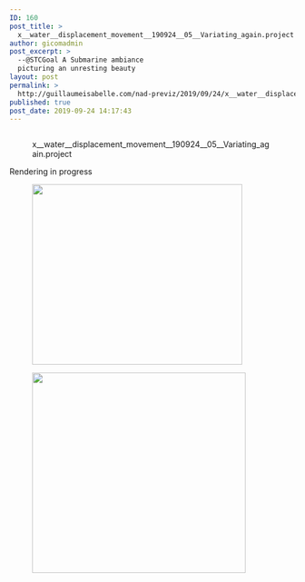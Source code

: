 ```yaml
---
ID: 160
post_title: >
  x__water__displacement_movement__190924__05__Variating_again.project
author: gicomadmin
post_excerpt: >
  --@STCGoal A Submarine ambiance
  picturing an unresting beauty
layout: post
permalink: >
  http://guillaumeisabelle.com/nad-previz/2019/09/24/x__water__displacement_movement__190924__05__variating_again-project/
published: true
post_date: 2019-09-24 14:17:43
---
```

<!-- wp:block-lab/stc-vision-block {"vision":"@STCGoal A Submarine ambiance picturing an unresting beauty"} /-->

<!-- wp:image {"id":161} --><figure class="wp-block-image">

<img src="http://guillaumeisabelle.com/nad-previz/wp-content/uploads/sites/19/2019/09/image-28-1024x583.png" alt="" class="wp-image-161" /><figcaption>x\_\_water\_\_displacement_movement\_\_190924\_\_05__Variating_again.project</figcaption></figure> <!-- /wp:image -->

<!-- wp:paragraph -->

Rendering in progress

<!-- /wp:paragraph -->

<!-- wp:image {"id":172,"width":370,"height":318} --><figure class="wp-block-image is-resized">

<img src="http://guillaumeisabelle.com/nad-previz/wp-content/uploads/sites/19/2019/09/image-32.png" alt="" class="wp-image-172" width="370" height="318" /></figure> <!-- /wp:image -->

<!-- wp:image {"id":170,"width":376,"height":353} --><figure class="wp-block-image is-resized">

<img src="http://guillaumeisabelle.com/nad-previz/wp-content/uploads/sites/19/2019/09/image-31.png" alt="" class="wp-image-170" width="376" height="353" /></figure> <!-- /wp:image -->